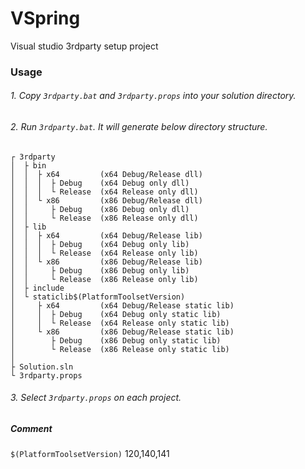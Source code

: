 # VSpring
Visual studio 3rdparty setup project

### Usage

###### 1. Copy `3rdparty.bat` and `3rdparty.props` into your solution directory.
###### 2. Run `3rdparty.bat`. It will generate below directory structure.

```
┌ 3rdparty
│  ├ bin
│  │  ├ x64         (x64 Debug/Release dll)
│  │  │  ├ Debug    (x64 Debug only dll)
│  │  │  └ Release  (x64 Release only dll)
│  │  └ x86         (x86 Debug/Release dll)
│  │     ├ Debug    (x86 Debug only dll)
│  │     └ Release  (x86 Release only dll)
│  ├ lib
│  │  ├ x64         (x64 Debug/Release lib)
│  │  │  ├ Debug    (x64 Debug only lib)
│  │  │  └ Release  (x64 Release only lib)
│  │  └ x86         (x86 Debug/Release lib)
│  │     ├ Debug    (x86 Debug only lib)
│  │     └ Release  (x86 Release only lib)
│  ├ include
│  └ staticlib$(PlatformToolsetVersion)
│     ├ x64         (x64 Debug/Release static lib)
│     │  ├ Debug    (x64 Debug only static lib)
│     │  └ Release  (x64 Release only static lib)
│     └ x86         (x86 Debug/Release static lib)
│        ├ Debug    (x86 Debug only static lib)
│        └ Release  (x86 Release only static lib)
│  
├ Solution.sln
└ 3rdparty.props
```

###### 3. Select `3rdparty.props` on each project.

##### Comment

`$(PlatformToolsetVersion)` 120,140,141



